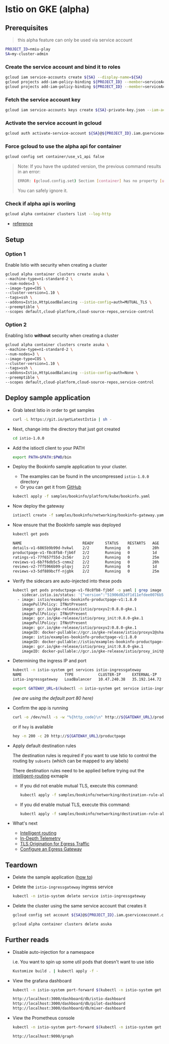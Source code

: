 # Istio on GKE (alpha)

## Prerequisites

> this alpha feature can only be used via service account

```sh
PROJECT_ID=nmiu-play
SA=my-cluster-admin
```

### Create the service account and bind it to roles

```sh
gcloud iam service-accounts create ${SA} --display-name=${SA}
gcloud projects add-iam-policy-binding ${PROJECT_ID} --member=serviceAccount:${SA}@${PROJECT_ID}.iam.gserviceaccount.com --role=roles/container.clusterAdmin
gcloud projects add-iam-policy-binding ${PROJECT_ID} --member=serviceAccount:${SA}@${PROJECT_ID}.iam.gserviceaccount.com --role=roles/iam.serviceAccountActor
```

### Fetch the service account key

```sh
gcloud iam service-accounts keys create ${SA}-private-key.json --iam-account=${SA}@${PROJECT_ID}.iam.gserviceaccount.com
```

### Activate the service account in gcloud

```sh
gcloud auth activate-service-account ${SA}@${PROJECT_ID}.iam.gserviceaccount.com --key-file=${SA}-private-key.json
```

### Force gcloud to use the alpha api for container

```sh
gcloud config set container/use_v1_api false
```

> Note: If you have the updated version, the previous command results in an error:
> ```sh
> ERROR: (gcloud.config.set) Section [container] has no property [use_v1_api].
> ```
> You can safely ignore it.

### Check if alpha api is woriing

```sh
gcloud alpha container clusters list --log-http
```

* [reference](https://cloud.google.com/kubernetes-engine/docs/reference/api-organization#beta)

## Setup

### Option 1

Enable Istio with security when creating a cluster

```sh
gcloud alpha container clusters create asuka \
--machine-type=n1-standard-2 \
--num-nodes=3 \
--image-type=COS \
--cluster-version=1.10 \
--tags=ssh \
--addons=Istio,HttpLoadBalancing --istio-config=auth=MUTUAL_TLS \
--preemptible \
--scopes default,cloud-platform,cloud-source-repos,service-control
```

### Option 2

Enabling Istio **without** security when creating a cluster

```sh
gcloud alpha container clusters create asuka \
--machine-type=n1-standard-2 \
--num-nodes=3 \
--image-type=COS \
--cluster-version=1.10 \
--tags=ssh \
--addons=Istio,HttpLoadBalancing --istio-config=auth=None \
--preemptible \
--scopes default,cloud-platform,cloud-source-repos,service-control
```

## Deploy sample application

* Grab latest Istio in order to get samples

  ```sh
  curl -L https://git.io/getLatestIstio | sh -
  ```

* Next, change into the directory that just got created

  ```sh
  cd istio-1.0.0
  ```

* Add the istioctl client to your PATH

  ```sh
  export PATH=$PATH:$PWD/bin
  ```

* Deploy the Bookinfo sample application to your cluster.
  * The examples can be found in the uncompressed `istio-1.0.0` directory
  * Or you can get it from [GitHub](https://github.com/istio/istio)

  ```sh
  kubectl apply -f samples/bookinfo/platform/kube/bookinfo.yaml
  ```

* Now deploy the gateway

  ```sh
  istioctl create -f samples/bookinfo/networking/bookinfo-gateway.yaml
  ```

* Now ensure that the BookInfo sample was deployed

  ```sh
  kubectl get pods

  NAME                           READY     STATUS    RESTARTS   AGE
  details-v1-6865b9b99d-hvkwl    2/2       Running   0          20h
  productpage-v1-f8c8fb8-fjb6f   2/2       Running   0          1d
  ratings-v1-77f657f55d-2c56r    2/2       Running   0          25m
  reviews-v1-6b7f6db5c5-cnmx2    2/2       Running   0          20h
  reviews-v2-7ff5966b99-plqvj    2/2       Running   0          1d
  reviews-v3-5df889bcff-njgbk    2/2       Running   0          25m
  ```

* Verify the sidecars are auto-injected into these pods

  ```sh
  kubectl get pods productpage-v1-f8c8fb8-fjb6f -o yaml | grep image
      sidecar.istio.io/status: '{"version":"51906d82df1d11efdee0076b5f1ae634793093e5075eb5ab2479a638dbb202ff","initContainers":["istio-init"],"containers":["istio-proxy"],"volumes":["istio-envoy","istio-certs"],"imagePullSecrets":null}'
    - image: istio/examples-bookinfo-productpage-v1:1.8.0
      imagePullPolicy: IfNotPresent
      image: gcr.io/gke-release/istio/proxyv2:0.8.0-gke.1
      imagePullPolicy: IfNotPresent
      image: gcr.io/gke-release/istio/proxy_init:0.8.0-gke.1
      imagePullPolicy: IfNotPresent
      image: gcr.io/gke-release/istio/proxyv2:0.8.0-gke.1
      imageID: docker-pullable://gcr.io/gke-release/istio/proxyv2@sha256:93bf83eef6ce267fd091f61183d4432dfb93c2981d2fa1a856d8f616df0f6378
      image: istio/examples-bookinfo-productpage-v1:1.8.0
      imageID: docker-pullable://istio/examples-bookinfo-productpage-v1@sha256:ed65a39f8b3ec5a7c7973c8e0861b89465998a0617bc0d0c76ce0a97080694a9
      image: gcr.io/gke-release/istio/proxy_init:0.8.0-gke.1
      imageID: docker-pullable://gcr.io/gke-release/istio/proxy_init@sha256:ed2b18249fc7cc3fb10f73a29b4b6121bd193b8213460da3658e6d1f51b877ef
  ```

* Determining the ingress IP and port

  ```sh
  kubectl -n istio-system get services istio-ingressgateway
  NAME                   TYPE           CLUSTER-IP     EXTERNAL-IP     PORT(S)                                      AGE
  istio-ingressgateway   LoadBalancer   10.47.240.38   35.192.144.72   80:31380/TCP,443:31390/TCP,31400:31400/TCP   1d
  ```

  ```sh
  export GATEWAY_URL=$(kubectl -n istio-system get service istio-ingressgateway -o jsonpath='{.status.loadBalancer.ingress[0].ip}')
  ```

  _(we are using the default port 80 here)_

* Confirm the app is running

  ```sh
  curl -o /dev/null -s -w "%{http_code}\n" http://${GATEWAY_URL}/productpage
  ```

  or if `hey` is available

  ```sh
  hey -n 200 -c 20 http://${GATEWAY_URL}/productpage
  ```

* Apply default destination rules

  The destination rules is required if you want to use Istio to control the routing by `subsets` (which can be mapped to any labels)

  There destination rules need to be applied before trying out the [intelligent-routing](https://istio.io/docs/examples/intelligent-routing/) exmaple

  * If you did not enable mutual TLS, execute this command:
    ```sh
    kubectl apply -f samples/bookinfo/networking/destination-rule-all.yaml
    ```
  * If you did enable mutual TLS, execute this command:
    ```sh
    kubectl apply -f samples/bookinfo/networking/destination-rule-all-mtls.yaml
    ```

* What's next
  * [Intelligent routing](https://istio.io/docs/examples/intelligent-routing/)
  * [In-Depth Telemetry](https://istio.io/docs/examples/telemetry/)
  * [TLS Origination for Egress Traffic](https://istio.io/docs/examples/advanced-egress/egress-tls-origination/)
  * [Configure an Egress Gateway](https://istio.io/docs/examples/advanced-egress/egress-gateway/)

## Teardown

* Delete the sample application ([how to](https://istio.io/docs/examples/bookinfo/#uninstall-from-kubernetes-environment))
* Delete the `istio-ingressgateway` ingress service

  ```sh
  kubectl -n istio-system delete service istio-ingressgateway
  ```

* Delete the cluster using the same service account that creates it

  ```sh
  gcloud config set account ${SA}@${PROJECT_ID}.iam.gserviceaccount.com
  ```

  ```sh
  gcloud alpha container clusters delete asuka
  ```

## Further reads

* Disable auto-injection for a namespace

  i.e. You want to spin up some util pods that doesn't want to use istio

  ```sh
  Kustomize build . | kubectl apply -f -
  ```

* View the grafana dashboard

  ```sh
  kubectl -n istio-system port-forward $(kubectl -n istio-system get pod -l app=grafana -o jsonpath='{.items[0].metadata.name}') 3000:3000
  ```

  ```sh
  http://localhost:3000/dashboard/db/istio-dashboard
  http://localhost:3000/dashboard/db/pilot-dashboard
  http://localhost:3000/dashboard/db/mixer-dashboard
  ```

* View the Prometheus console

  ```sh
  kubectl -n istio-system port-forward $(kubectl -n istio-system get pod -l app=prometheus -o jsonpath='{.items[0].metadata.name}') 9090:9090
  ```

  ```sh
  http://localhost:9090/graph
  ```